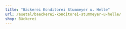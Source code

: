 ```yaml
---
title: "Bäckerei Konditorei Stummeyer u. Helle"
url: /auetal/baeckerei-konditorei-stummeyer-u-helle/
shop: Bäckerei
---
```

